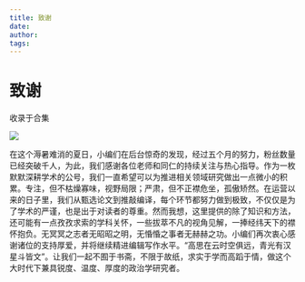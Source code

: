 ```yaml
---
title: 致谢
date: 
author: 
tags: 
---
```

# 致谢


收录于合集

![](/images/659/2.jpeg)

在这个溽暑难消的夏日，小编们在后台惊奇的发现，经过五个月的努力，粉丝数量已经突破千人，为此，我们感谢各位老师和同仁的持续关注与热心指导。作为一枚默默深耕学术的公号，我们一直希望可以为推进相关领域研究做出一点微小的积累。专注，但不枯燥寡味，视野局限；严肃，但不正襟危坐，孤傲矫然。在运营以来的日子里，我们从甄选论文到推敲编译，每个环节都努力做到极致，不仅仅是为了学术的严谨，也是出于对读者的尊重。然而我想，这里提供的除了知识和方法，还可能有一点孜孜求索的学科关怀，一些拔萃不凡的视角见解，一捧经纬天下的襟怀抱负。无冥冥之志者无昭昭之明，无惛惛之事者无赫赫之功。小编们再次衷心感谢诸位的支持厚爱，并将继续精进编辑写作水平。“高思在云时空俱远，青光有汉星斗皆文”。让我们一起不囿于书斋，不限于故纸，求实于学而高蹈于情，做这个大时代下兼具锐度、温度、厚度的政治学研究者。

